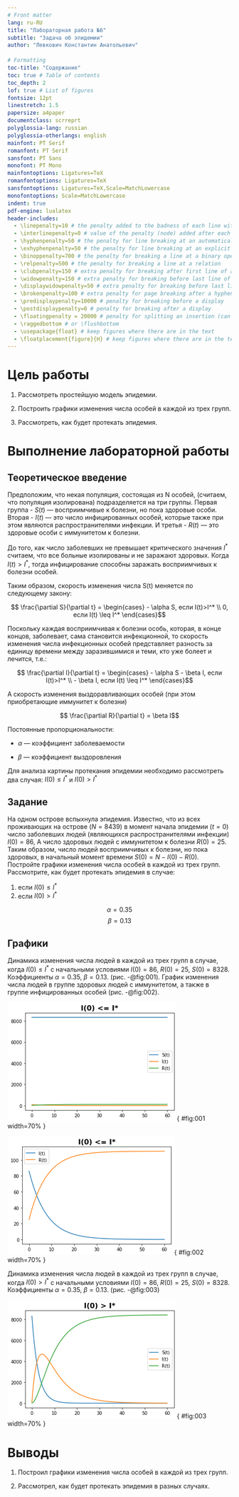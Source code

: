```yaml
---
# Front matter
lang: ru-RU
title: "Лабораторная работа №6"
subtitle: "Задача об эпидемии"
author: "Левкович Константин Анатольевич"

# Formatting
toc-title: "Содержание"
toc: true # Table of contents
toc_depth: 2
lof: true # List of figures
fontsize: 12pt
linestretch: 1.5
papersize: a4paper
documentclass: scrreprt
polyglossia-lang: russian
polyglossia-otherlangs: english
mainfont: PT Serif
romanfont: PT Serif
sansfont: PT Sans
monofont: PT Mono
mainfontoptions: Ligatures=TeX
romanfontoptions: Ligatures=TeX
sansfontoptions: Ligatures=TeX,Scale=MatchLowercase
monofontoptions: Scale=MatchLowercase
indent: true
pdf-engine: lualatex
header-includes:
  - \linepenalty=10 # the penalty added to the badness of each line within a paragraph (no associated penalty node) Increasing the value makes tex try to have fewer lines in the paragraph.
  - \interlinepenalty=0 # value of the penalty (node) added after each line of a paragraph.
  - \hyphenpenalty=50 # the penalty for line breaking at an automatically inserted hyphen
  - \exhyphenpenalty=50 # the penalty for line breaking at an explicit hyphen
  - \binoppenalty=700 # the penalty for breaking a line at a binary operator
  - \relpenalty=500 # the penalty for breaking a line at a relation
  - \clubpenalty=150 # extra penalty for breaking after first line of a paragraph
  - \widowpenalty=150 # extra penalty for breaking before last line of a paragraph
  - \displaywidowpenalty=50 # extra penalty for breaking before last line before a display math
  - \brokenpenalty=100 # extra penalty for page breaking after a hyphenated line
  - \predisplaypenalty=10000 # penalty for breaking before a display
  - \postdisplaypenalty=0 # penalty for breaking after a display
  - \floatingpenalty = 20000 # penalty for splitting an insertion (can only be split footnote in standard LaTeX)
  - \raggedbottom # or \flushbottom
  - \usepackage{float} # keep figures where there are in the text
  - \floatplacement{figure}{H} # keep figures where there are in the text
---
```


# Цель работы

1. Рассмотреть простейшую модель эпидемии.

2. Построить графики изменения числа особей в каждой из трех групп.

3. Рассмотреть, как будет протекать эпидемия.


# Выполнение лабораторной работы

## Теоретическое введение

Предположим, что некая популяция, состоящая из N особей, (считаем, что популяция изолирована) подразделяется на три группы. Первая группа - $S(t)$ — восприимчивые к болезни, но пока здоровые особи. Вторая - $I(t)$ — это число инфицированных особей, которые также при этом являются распространителями инфекции. И третья - $R(t)$ — это здоровые особи с иммунитетом к болезни.  


До того, как число заболевших не превышает критического значения $I^*$ считаем, что все больные изолированы и не заражают здоровых. Когда $I(t)>I^*$, тогда инфицирование способны заражать восприимчивых к болезни особей.

Таким образом, скорость изменения числа S(t) меняется по следующему закону:

$$ \frac{\partial S}{\partial t} = \begin{cases} - \alpha S, если I(t)>I^* \\ 0, если I(t) \leq I^* \end{cases}$$

Поскольку каждая восприимчивая к болезни особь, которая, в конце концов, заболевает, сама становится инфекционной, то скорость изменения числа инфекционных особей представляет разность за единицу времени между заразившимися и теми, кто уже болеет и лечится, т.е.:

$$ \frac{\partial I}{\partial t} = \begin{cases} - \alpha S - \beta I, если I(t)>I^* \\ - \beta I, если I(t) \leq I^* \end{cases}$$

А скорость изменения выздоравливающих особей (при этом приобретающие иммунитет к болезни)

$$ \frac{\partial R}{\partial t} = \beta I$$

Постоянные пропорциональности:

- $\alpha$ — коэффициент заболеваемости

- $\beta$ — коэффициент выздоровления

 Для анализа картины протекания эпидемии необходимо рассмотреть два случая: $I(0) \leq I^*$ и $I(0) > I^*$

## Задание

На одном острове вспыхнула эпидемия. Известно, что из всех проживающих на острове $(N=8439)$ в момент начала эпидемии $(t=0)$ число заболевших людей
(являющихся распространителями инфекции) $I(0)=86$, А число здоровых людей с
иммунитетом к болезни $R(0)=25$. Таким образом, число людей восприимчивых к
болезни, но пока здоровых, в начальный момент времени $S(0)=N-I(0)- R(0)$.  
Постройте графики изменения числа особей в каждой из трех групп.
Рассмотрите, как будет протекать эпидемия в случае:  
1. если $I(0) \leq I^*$  
2. если $I(0) > I^*$

$$ \alpha = 0.35 $$
$$ \beta = 0.13 $$


## Графики

Динамика изменения числа людей в каждой из трех групп в случае, когда $I(0) \leq I^*$ с начальными условиями $I(0)=86$, $R(0)=25$, $S(0)=8328$.
Коэффициенты $\alpha = 0.35$, $\beta = 0.13$. (рис. -@fig:001). График изменения числа людей в группе здоровых людей с иммунитетом, а также в группе инфицированных особей (рис. -@fig:002).

![Первый случай](image/первый.png){ #fig:001 width=70% }

![Первый случай без S(0)](image/первый_1.png){ #fig:002 width=70% }

Динамика изменения числа людей в каждой из трех групп в случае, когда $I(0) > I^*$ с начальными условиями $I(0)=86$, $R(0)=25$, $S(0)=8328$.
Коэффициенты $\alpha = 0.35$, $\beta = 0.13$. (рис. -@fig:003)

![Второй случай](image/второй.png){ #fig:003 width=70% }

# Выводы

1. Построил графики изменения числа особей в каждой из трех групп.

2. Рассмотрел, как будет протекать эпидемия в разных случаях.